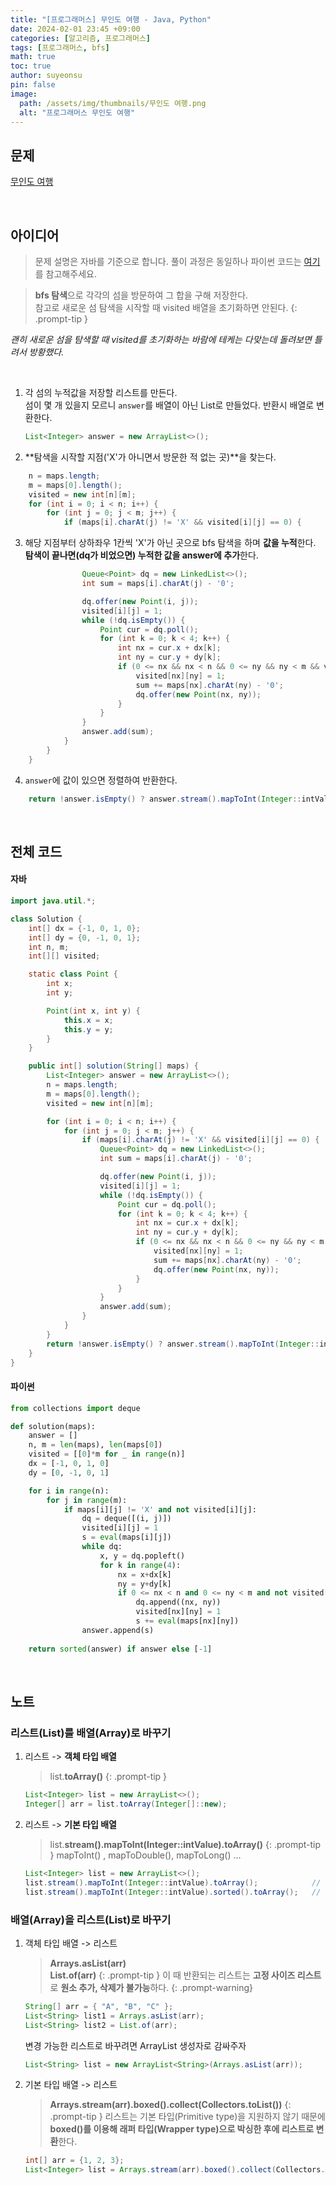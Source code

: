 ```yaml
---
title: "[프로그래머스] 무인도 여행 - Java, Python"
date: 2024-02-01 23:45 +09:00
categories: [알고리즘, 프로그래머스]
tags: [프로그래머스, bfs]
math: true
toc: true
author: suyeonsu
pin: false
image:
  path: /assets/img/thumbnails/무인도 여행.png
  alt: "프로그래머스 무인도 여행"
---
```


## 문제

[무인도 여행](https://school.programmers.co.kr/learn/courses/30/lessons/154540)

<br>

## 아이디어
> 문제 설명은 자바를 기준으로 합니다. 풀이 과정은 동일하나 파이썬 코드는 [여기](#파이썬)를 참고해주세요.

> **bfs 탐색**으로 각각의 섬을 방문하여 그 합을 구해 저장한다.  
> 참고로 새로운 섬 탐색을 시작할 때 visited 배열을 초기화하면 안된다. 
{: .prompt-tip }

*괜히 새로운 섬을 탐색할 때 visited를 초기화하는 바람에 테케는 다맞는데 돌려보면 틀려서 방황했다.*

<br>

1. 각 섬의 누적값을 저장할 리스트를 만든다.  
    섬이 몇 개 있을지 모르니 `answer`를 배열이 아닌 List로 만들었다. 반환시 배열로 변환한다.  
    ```java
    List<Integer> answer = new ArrayList<>();
    ```

2. **탐색을 시작할 지점('X'가 아니면서 방문한 적 없는 곳)**을 찾는다.  
```java
    n = maps.length;
    m = maps[0].length();
    visited = new int[n][m];
    for (int i = 0; i < n; i++) {
        for (int j = 0; j < m; j++) {
            if (maps[i].charAt(j) != 'X' && visited[i][j] == 0) {
```

3. 해당 지점부터 상하좌우 1칸씩 'X'가 아닌 곳으로 bfs 탐색을 하며 **값을 누적**한다.  
    **탐색이 끝나면(dq가 비었으면) 누적한 값을 answer에 추가**한다.
```java
                Queue<Point> dq = new LinkedList<>();
                int sum = maps[i].charAt(j) - '0';

                dq.offer(new Point(i, j));
                visited[i][j] = 1;
                while (!dq.isEmpty()) {
                    Point cur = dq.poll();
                    for (int k = 0; k < 4; k++) {
                        int nx = cur.x + dx[k];
                        int ny = cur.y + dy[k];
                        if (0 <= nx && nx < n && 0 <= ny && ny < m && visited[nx][ny] == 0 && maps[nx].charAt(ny) != 'X') {
                            visited[nx][ny] = 1;
                            sum += maps[nx].charAt(ny) - '0';
                            dq.offer(new Point(nx, ny));
                        }
                    }
                }
                answer.add(sum);
            }
        }
    }
```
 
4. `answer`에 값이 있으면 정렬하여 반환한다.  
```java
    return !answer.isEmpty() ? answer.stream().mapToInt(Integer::intValue).sorted().toArray() : new int[] {-1};
```

<br>

## 전체 코드 

#### 자바
```java
import java.util.*;

class Solution {
    int[] dx = {-1, 0, 1, 0};
    int[] dy = {0, -1, 0, 1};
    int n, m;
    int[][] visited;

    static class Point {
        int x;
        int y;

        Point(int x, int y) {
            this.x = x;
            this.y = y;
        }
    }

    public int[] solution(String[] maps) {
        List<Integer> answer = new ArrayList<>();
        n = maps.length;
        m = maps[0].length();
        visited = new int[n][m];

        for (int i = 0; i < n; i++) {
            for (int j = 0; j < m; j++) {
                if (maps[i].charAt(j) != 'X' && visited[i][j] == 0) {
                    Queue<Point> dq = new LinkedList<>();
                    int sum = maps[i].charAt(j) - '0';

                    dq.offer(new Point(i, j));
                    visited[i][j] = 1;
                    while (!dq.isEmpty()) {
                        Point cur = dq.poll();
                        for (int k = 0; k < 4; k++) {
                            int nx = cur.x + dx[k];
                            int ny = cur.y + dy[k];
                            if (0 <= nx && nx < n && 0 <= ny && ny < m && visited[nx][ny] == 0 && maps[nx].charAt(ny) != 'X') {
                                visited[nx][ny] = 1;
                                sum += maps[nx].charAt(ny) - '0';
                                dq.offer(new Point(nx, ny));
                            }
                        }
                    }
                    answer.add(sum);
                }
            }
        }
        return !answer.isEmpty() ? answer.stream().mapToInt(Integer::intValue).sorted().toArray() : new int[] {-1};
    }
}
```

#### 파이썬
```python
from collections import deque

def solution(maps):
    answer = []
    n, m = len(maps), len(maps[0])
    visited = [[0]*m for _ in range(n)]
    dx = [-1, 0, 1, 0]
    dy = [0, -1, 0, 1]

    for i in range(n):
        for j in range(m):
            if maps[i][j] != 'X' and not visited[i][j]:
                dq = deque([(i, j)])
                visited[i][j] = 1
                s = eval(maps[i][j])
                while dq:
                    x, y = dq.popleft()
                    for k in range(4):
                        nx = x+dx[k]
                        ny = y+dy[k]
                        if 0 <= nx < n and 0 <= ny < m and not visited[nx][ny] and maps[nx][ny] != 'X':
                            dq.append((nx, ny))
                            visited[nx][ny] = 1
                            s += eval(maps[nx][ny])
                answer.append(s)
                
    return sorted(answer) if answer else [-1]
```

<br>

## 노트

### 리스트(List)를 배열(Array)로 바꾸기

1. 리스트 -> **객체 타입 배열**  
    > list.**toArray()**
    {: .prompt-tip }
    ```java
    List<Integer> list = new ArrayList<>();
    Integer[] arr = list.toArray(Integer[]::new);
    ```

2. 리스트 -> **기본 타입 배열**  
    > list.**stream().mapToInt(Integer::intValue).toArray()**
    {: .prompt-tip }
    > mapToInt() , mapToDouble(), mapToLong() ...  

    ```java
    List<Integer> list = new ArrayList<>();
    list.stream().mapToInt(Integer::intValue).toArray();            // 정렬 x
    list.stream().mapToInt(Integer::intValue).sorted().toArray();   // 정렬 o
    ```

### 배열(Array)을 리스트(List)로 바꾸기

1. 객체 타입 배열 -> 리스트  
    > **Arrays.asList(**arr**)**  
    > **List.of(**arr**)**
    {: .prompt-tip }
    > 이 때 반환되는 리스트는 **고정 사이즈 리스트**로 **원소 추가, 삭제가 불가능**하다.
    {: .prompt-warning}

    ```java
    String[] arr = { "A", "B", "C" };
    List<String> list1 = Arrays.asList(arr);
    List<String> list2 = List.of(arr);
    ```

    변경 가능한 리스트로 바꾸려면 ArrayList 생성자로 감싸주자
    ```java
    List<String> list = new ArrayList<String>(Arrays.asList(arr));
    ```

2. 기본 타입 배열 -> 리스트
    > **Arrays.stream(**arr**).boxed().collect(Collectors.toList())**
    {: .prompt-tip }
    > 리스트는 기본 타입(Primitive type)을 지원하지 않기 때문에 **boxed()를 이용해 래퍼 타입(Wrapper type)으로 박싱한 후에 리스트로 변환**한다.

    ```java
    int[] arr = {1, 2, 3};
    List<Integer> list = Arrays.stream(arr).boxed().collect(Collectors.toList());
    ```